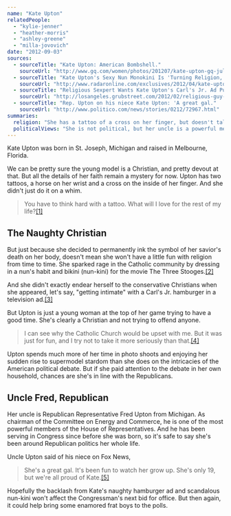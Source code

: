```yaml
---
name: "Kate Upton"
relatedPeople:
  - "kylie-jenner"
  - "heather-morris"
  - "ashley-greene"
  - "milla-jovovich"
date: "2012-09-03"
sources:
  - sourceTitle: "Kate Upton: American Bombshell."
    sourceUrl: "http://www.gq.com/women/photos/201207/kate-upton-gq-july-2012-cover-story"
  - sourceTitle: "Kate Upton's Sexy Nun Monokini Is 'Turning Religion, God and Belief Into A Punch Line,' Slams Right Wing Group."
    sourceUrl: "http://www.radaronline.com/exclusives/2012/04/kate-upton-sexy-nun-monokini-religion-god-slams-right-wing-group"
  - sourceTitle: "Religious Sexpert Wants Kate Upton's Carl's Jr. Ad Pulled."
    sourceUrl: "http://losangeles.grubstreet.com/2012/02/religious-guy-upset-over-kate-upton-carls-jr-ads.html"
  - sourceTitle: "Rep. Upton on his niece Kate Upton: 'A great gal."
    sourceUrl: "http://www.politico.com/news/stories/0212/72967.html"
summaries:
  religion: "She has a tattoo of a cross on her finger, but doesn't talk about religion much."
  politicalViews: "She is not political, but her uncle is a powerful member of the House of Representatives."
---
```


Kate Upton was born in St. Joseph, Michigan and raised in Melbourne, Florida.

We can be pretty sure the young model is a Christian, and pretty devout at that. But all the details of her faith remain a mystery for now. Upton has two tattoos, a horse on her wrist and a cross on the inside of her finger. And she didn't just do it on a whim.

>You have to think hard with a tattoo. What will I love for the rest of my life?<a class="source-citation" href="#http%3A%2F%2Fwww.gq.com%2Fwomen%2Fphotos%2F201207%2Fkate-upton-gq-july-2012-cover-story" title="Kate Upton: American Bombshell.">[1]</a>

## The Naughty Christian

But just because she decided to permanently ink the symbol of her savior's death on her body, doesn't mean she won't have a little fun with religion from time to time. She sparked rage in the Catholic community by dressing in a nun's habit and bikini (nun-kini) for the movie The Three Stooges.<a class="source-citation" href="#http%3A%2F%2Fwww.radaronline.com%2Fexclusives%2F2012%2F04%2Fkate-upton-sexy-nun-monokini-religion-god-slams-right-wing-group" title="Kate Upton&apos;s Sexy Nun Monokini Is &apos;Turning Religion, God and Belief Into A Punch Line,&apos; Slams Right Wing Group.">[2]</a>

And she didn't exactly endear herself to the conservative Christians when she appeared, let's say, "getting intimate" with a Carl's Jr. hamburger in a television ad.<a class="source-citation" href="#http%3A%2F%2Flosangeles.grubstreet.com%2F2012%2F02%2Freligious-guy-upset-over-kate-upton-carls-jr-ads.html" title="Religious Sexpert Wants Kate Upton&apos;s Carl&apos;s Jr. Ad Pulled.">[3]</a>

But Upton is just a young woman at the top of her game trying to have a good time. She's clearly a Christian and not trying to offend anyone.

>I can see why the Catholic Church would be upset with me. But it was just for fun, and I try not to take it more seriously than that.<a class="source-citation" href="#http%3A%2F%2Fwww.gq.com%2Fwomen%2Fphotos%2F201207%2Fkate-upton-gq-july-2012-cover-story" title="Kate Upton: American Bombshell.">[4]</a>

Upton spends much more of her time in photo shoots and enjoying her sudden rise to supermodel stardom than she does on the intricacies of the American political debate. But if she paid attention to the debate in her own household, chances are she's in line with the Republicans.

## Uncle Fred, Republican

Her uncle is Republican Representative Fred Upton from Michigan. As chairman of the Committee on Energy and Commerce, he is one of the most powerful members of the House of Representatives. And he has been serving in Congress since before she was born, so it's safe to say she's been around Republican politics her whole life.

Uncle Upton said of his niece on Fox News,

>She's a great gal. It's been fun to watch her grow up. She's only 19, but we're all proud of Kate.<a class="source-citation" href="#http%3A%2F%2Fwww.politico.com%2Fnews%2Fstories%2F0212%2F72967.html" title="Rep. Upton on his niece Kate Upton: &apos;A great gal.">[5]</a>

Hopefully the backlash from Kate's naughty hamburger ad and scandalous nun-kini won't affect the Congressman's next bid for office. But then again, it could help bring some enamored frat boys to the polls.